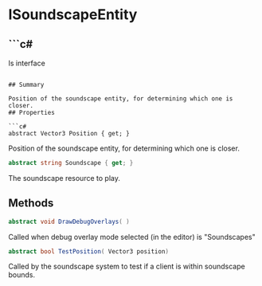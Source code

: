 # ISoundscapeEntity

## ```c#
Is interface
```

## Summary

Position of the soundscape entity, for determining which one is closer.
## Properties

```c#
abstract Vector3 Position { get; } 
```
Position of the soundscape entity, for determining which one is closer.
```c#
abstract string Soundscape { get; } 
```
The soundscape resource to play.
## Methods

```c#
abstract void DrawDebugOverlays( ) 
```
Called when debug overlay mode selected (in the editor) is "Soundscapes"
```c#
abstract bool TestPosition( Vector3 position) 
```
Called by the soundscape system to test if a client is within soundscape bounds.
